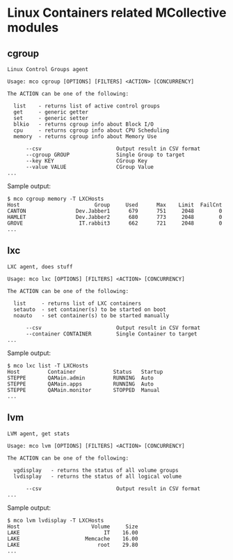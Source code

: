 Linux Containers related MCollective modules
============================================

cgroup
------

    Linux Control Groups agent
    
    Usage: mco cgroup [OPTIONS] [FILTERS] <ACTION> [CONCURRENCY]
    
    The ACTION can be one of the following:
    
      list    - returns list of active control groups
      get     - generic getter
      set     - generic setter
      blkio   - returns cgroup info about Block I/O
      cpu     - returns cgroup info about CPU Scheduling
      memory  - returns cgroup info about Memory Use
    
          --csv                        Output result in CSV format
          --cgroup GROUP               Single Group to target
          --key KEY                    CGroup Key
          --value VALUE                CGroup Value
    ...

Sample output:

    $ mco cgroup memory -T LXCHosts
    Host                        Group     Used      Max    Limit  FailCnt
    CANTON                Dev.Jabber1      679      751     2048        0
    HAMLET                Dev.Jabber2      680      773     2048        0
    GROVE                  IT.rabbit3      662      721     2048        0
    ...


lxc
---

    LXC agent, does stuff
    
    Usage: mco lxc [OPTIONS] [FILTERS] <ACTION> [CONCURRENCY]
    
    The ACTION can be one of the following:
    
      list     - returns list of LXC containers
      setauto  - set container(s) to be started on boot
      noauto   - set container(s) to be started manually
    
          --csv                        Output result in CSV format
          --container CONTAINER        Single Container to target
    ...

Sample output:

    $ mco lxc list -T LXCHosts
    Host         Container            Status   Startup
    STEPPE       QAMain.admin         RUNNING  Auto
    STEPPE       QAMain.apps          RUNNING  Auto
    STEPPE       QAMain.monitor       STOPPED  Manual
    ...


lvm
---

    LVM agent, get stats
    
    Usage: mco lvm [OPTIONS] [FILTERS] <ACTION> [CONCURRENCY]
    
    The ACTION can be one of the following:
    
      vgdisplay   - returns the status of all volume groups 
      lvdisplay   - returns the status of all logical volume
    
          --csv                        Output result in CSV format
    ...

Sample output:

    $ mco lvm lvdisplay -T LXCHosts
    Host                       Volume     Size
    LAKE                           IT    16.00
    LAKE                     Memcache    16.00
    LAKE                         root    29.80
    ...
